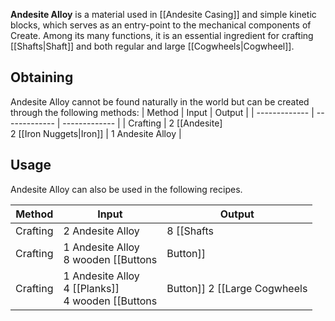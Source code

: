 **Andesite Alloy** is a material used in [[Andesite Casing]] and simple kinetic blocks, which serves as an entry-point to the mechanical components of Create. Among its many functions, it is an essential ingredient for crafting [[Shafts|Shaft]] and both regular and large [[Cogwheels|Cogwheel]].

## Obtaining
Andesite Alloy cannot be found naturally in the world but can be created through the following methods:
| Method | Input | Output |
| ------------- | ------------- | ------------- |
| Crafting | 2 [[Andesite] <br> 2 [[Iron Nuggets|Iron]] | 1 Andesite Alloy |

## Usage
Andesite Alloy can also be used in the following recipes.

| Method | Input  | Output |
| ------------- | ------------- | ------------- |
| Crafting | 2 Andesite Alloy | 8 [[Shafts|Shaft]]
| Crafting | 1 Andesite Alloy <br> 8 wooden [[Buttons|Button]] | 8 [[Cogwheels|Cogwheel]]
| Crafting | 1 Andesite Alloy <br> 4 [[Planks]] <br> 4 wooden [[Buttons|Button]] 2 [[Large Cogwheels|Cogwheel]]